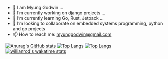 
<!---
myunggodwin/myunggodwin is a ✨ special ✨ repository because its `README.md` (this file) appears on your GitHub profile.
You can click the Preview link to take a look at your changes.
--->
- 👋 I am  Myung Godwin ...
- 🔭 I’m currently working on django projects ...
- 🌱 I’m currently learning Go, Rust, Jetpack ...
- 👯 I’m looking to collaborate on embedded systems programming, python and go projects
- 📫 How to reach me: myunggodwin@gmail.com

[![Anurag's GitHub stats](https://github-readme-stats.vercel.app/api?username=myunggodwin&count_private=true&show_icons=true&theme=radical&langs_count=8)](https://github.com/anuraghazra/github-readme-stats)
[![Top Langs](https://github-readme-stats.vercel.app/api/top-langs/?username=myunggodwin)](https://github.com/anuraghazra/github-readme-stats)
[![Top Langs](https://github-readme-stats.vercel.app/api/top-langs/?username=myunggodwin&layout=donut&hide=javascript,css,scss,html,cmake,makefile)](https://github.com/anuraghazra/github-readme-stats)
[![willianrod's wakatime stats](https://github-readme-stats.vercel.app/api/wakatime?username=kimgee)](https://github.com/anuraghazra/github-readme-stats)

